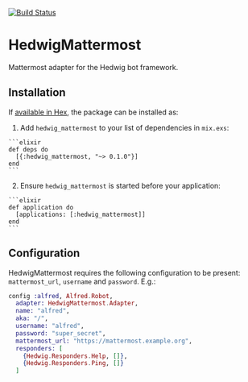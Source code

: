 [![Build Status](https://travis-ci.org/trarbr/hedwig_mattermost.svg?branch=master)](https://travis-ci.org/trarbr/hedwig_mattermost)

# HedwigMattermost

Mattermost adapter for the Hedwig bot framework.

## Installation

If [available in Hex](https://hex.pm/docs/publish), the package can be installed as:

  1. Add `hedwig_mattermost` to your list of dependencies in `mix.exs`:

    ```elixir
    def deps do
      [{:hedwig_mattermost, "~> 0.1.0"}]
    end
    ```

  2. Ensure `hedwig_mattermost` is started before your application:

    ```elixir
    def application do
      [applications: [:hedwig_mattermost]]
    end
    ```

## Configuration

HedwigMattermost requires the following configuration to be present: `mattermost_url`, `username` and `password`. E.g.:

```elixir
config :alfred, Alfred.Robot,
  adapter: HedwigMattermost.Adapter,
  name: "alfred",
  aka: "/",
  username: "alfred",
  password: "super_secret",
  mattermost_url: "https://mattermost.example.org",
  responders: [
    {Hedwig.Responders.Help, []},
    {Hedwig.Responders.Ping, []}
  ]
```
